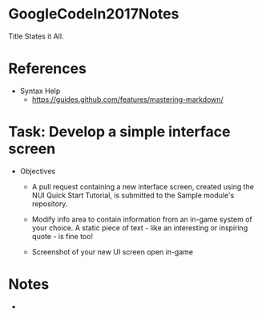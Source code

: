# GoogleCodeIn2017Notes
Title States it All.

# References
* Syntax Help
   * https://guides.github.com/features/mastering-markdown/

# Task: Develop a simple interface screen
* Objectives

  * A pull request containing a new interface screen, created using the NUI Quick Start Tutorial, is submitted to the Sample module's repository.

  * Modify info area to contain information from an in-game system of your choice. A static piece of text - like an interesting or inspiring quote - is fine too!

  * Screenshot of your new UI screen open in-game

# Notes
  * 
